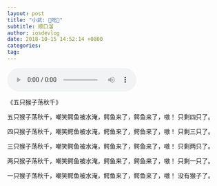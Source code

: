 ```yaml
---
layout: post
title: "小武: 🐊吃🐒"
subtitle: 顺口溜
author: iosdevlog
date: 2018-10-15 14:52:14 +0800
categories: 
tag: 
---
```


<audio controls="controls">
  <source src="https://raw.githubusercontent.com/growth15/growth15.github.io/master/images/2018/10/15/monkey.mp3" type="audio/mpeg" />
您的浏览器不支持播放音频
</audio>

《五只猴子荡秋千》

五只猴子荡秋千，嘲笑鳄鱼被水淹，鳄鱼来了，鳄鱼来了，嗷！ 只剩四只了。

四只猴子荡秋千，嘲笑鳄鱼被水淹，鳄鱼来了，鳄鱼来了，嗷！ 只剩三只了。

三只猴子荡秋千，嘲笑鳄鱼被水淹，鳄鱼来了，鳄鱼来了，嗷！ 只剩两只了。

两只猴子荡秋千，嘲笑鳄鱼被水淹，鳄鱼来了，鳄鱼来了，嗷！ 只剩一只了。

一只猴子荡秋千，嘲笑鳄鱼被水淹，鳄鱼来了，鳄鱼来了，嗷！ 没有猴子了。
